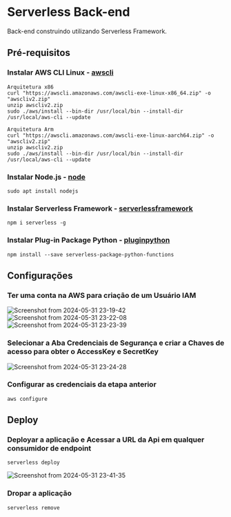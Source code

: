 # Serverless Back-end

Back-end construindo utilizando Serverless Framework.

## Pré-requisitos

### Instalar AWS CLI Linux - [awscli](https://docs.aws.amazon.com/cli/latest/userguide/getting-started-install.html)
```
Arquitetura x86
curl "https://awscli.amazonaws.com/awscli-exe-linux-x86_64.zip" -o "awscliv2.zip"
unzip awscliv2.zip
sudo ./aws/install --bin-dir /usr/local/bin --install-dir /usr/local/aws-cli --update

Arquitetura Arm
curl "https://awscli.amazonaws.com/awscli-exe-linux-aarch64.zip" -o "awscliv2.zip"
unzip awscliv2.zip
sudo ./aws/install --bin-dir /usr/local/bin --install-dir /usr/local/aws-cli --update
```

### Instalar Node.js - [node](https://nodejs.org/en/download/package-manager)
```
sudo apt install nodejs
```


### Instalar Serverless Framework - [serverlessframework](https://www.serverless.com/framework/docs/getting-started)
```
npm i serverless -g
```

### Instalar Plug-in Package Python - [pluginpython](https://www.serverless.com/plugins/serverless-package-python-functions)
```
npm install --save serverless-package-python-functions
```

## Configurações

### Ter uma conta na AWS para criação de um Usuário IAM
![Screenshot from 2024-05-31 23-19-42](https://github.com/WeslleyAraujo97/serverless-backend/assets/171397051/fab8204c-a92b-487f-8bf6-0da63a91dc56)
![Screenshot from 2024-05-31 23-22-08](https://github.com/WeslleyAraujo97/serverless-backend/assets/171397051/1aec7169-3b0e-48fa-bcbc-4216f06d1fd2)
![Screenshot from 2024-05-31 23-23-39](https://github.com/WeslleyAraujo97/serverless-backend/assets/171397051/b93feb59-ea2e-48d0-8004-43f3cfcd3341)

### Selecionar a Aba Credenciais de Segurança e criar a Chaves de acesso para obter o AccessKey e SecretKey
![Screenshot from 2024-05-31 23-24-28](https://github.com/WeslleyAraujo97/serverless-backend/assets/171397051/fd2a6584-3dc9-408d-8ad2-e4a50f274f8b)

###

### Configurar as credenciais da etapa anterior
```
aws configure
```

## Deploy

### Deployar a aplicação e Acessar a URL da Api em qualquer consumidor de endpoint

```
serverless deploy
```
![Screenshot from 2024-05-31 23-41-35](https://github.com/WeslleyAraujo97/serverless-backend/assets/171397051/66d2bde4-45e3-4261-8083-f740806d3fdc)

### Dropar a aplicação
```
serverless remove
```

